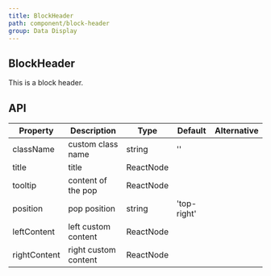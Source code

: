 ```yaml
---
title: BlockHeader
path: component/block-header
group: Data Display
---
```


## BlockHeader

This is a block header.

## API

| Property     | Description          | Type      | Default     | Alternative |
| ------------ | -------------------- | --------- | ----------- | ----------- |
| className    | custom class name    | string    | ''          |             |
| title        | title                | ReactNode |             |             |
| tooltip      | content of the pop   | ReactNode |             |             |
| position     | pop position         | string    | 'top-right' |             |
| leftContent  | left custom content  | ReactNode |             |             |
| rightContent | right custom content | ReactNode |             |             |
